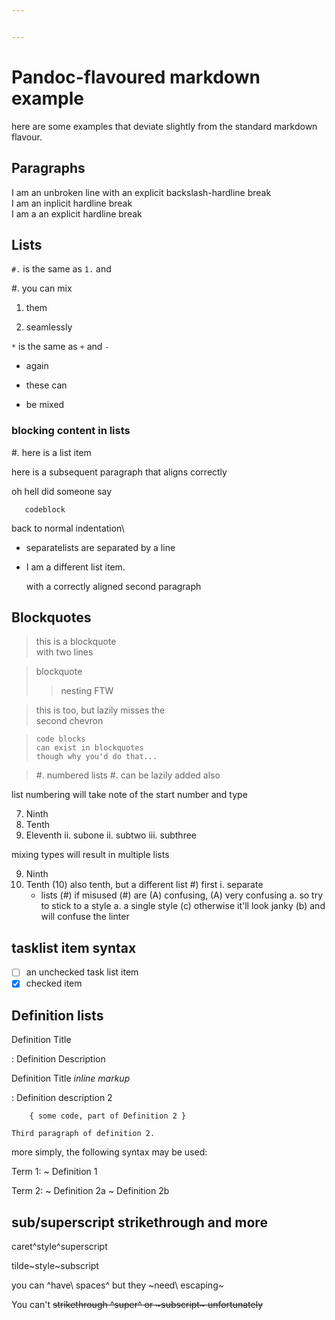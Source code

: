 ```yaml
---


---
```


# Pandoc-flavoured markdown example

here are some examples that deviate slightly from the standard markdown flavour.

## Paragraphs

I am an 
unbroken line with an explicit 
backslash-hardline break \
I am an inplicit hardline break   
I am a an explicit hardline break

## Lists


`#.` is the same as `1.` and 

#. you can mix
1. them
2) seamlessly


`*` is the same as `+` and `-`

+ again
- these can
* be mixed

### blocking content in lists

#. here is a list item

   here is a subsequent paragraph that aligns correctly
   
   oh hell did someone say
       
       codeblock

back to normal indentation\


+ separatelists are 
separated by a line

+ I am a different 
list item.

  with a correctly aligned second paragraph

## Blockquotes

> this is a blockquote \
> with two lines

> blockquote
>> nesting FTW

> this is too, but lazily misses the \
second chevron

>     code blocks
>     can exist in blockquotes
>     though why you'd do that...

> #. numbered lists
#. can be lazily added also

list numbering will take note of the start number and type

7)  Ninth
10)  Tenth
11)  Eleventh
       ii. subone
      ii. subtwo
     iii. subthree

mixing types will result in multiple lists

9)  Ninth
10) Tenth
(10)  also tenth, but a different list
#)  first
    i. separate
    + lists
    (#) if misused
    (#) are
    (A) confusing,
    (A) very confusing
a. so try to stick to a style
a. a single style
(c) otherwise it'll look janky
(b) and will confuse the linter

## tasklist item syntax

- [ ] an unchecked task list item
- [x] checked item

## Definition lists



Definition Title

:   Definition Description

Definition Title *inline markup*

:   Definition 
description 2

        { some code, part of Definition 2 }

    Third paragraph of definition 2.


more simply, the following syntax may be used:

Term 1:
  ~ Definition 1

Term 2:
  ~ Definition 2a
  ~ Definition 2b


## sub/superscript strikethrough and more

caret^style^superscript

tilde~style~subscript

you can ^have\ spaces^ but they ~need\ escaping~


You can't ~~strikethrough ^super^ or ~subscript~ unfortunately~~
